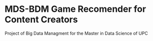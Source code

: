 # MDS-BDM Game Recomender for Content Creators

Project of Big Data Managment for the Master in Data Science of UPC 

